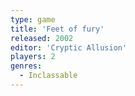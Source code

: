 ```yaml
---
type: game
title: 'Feet of fury'
released: 2002
editor: 'Cryptic Allusion'
players: 2
genres:
  - Inclassable
---
```

